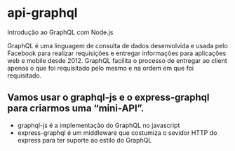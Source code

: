 # api-graphql

Introdução ao GraphQL com Node.js

GraphQL é uma linguagem de consulta de dados desenvolvida e usada pelo Facebook para realizar requisições e entregar informações para aplicações web e mobile desde 2012. GraphQL facilita o processo de entregar ao client apenas o que foi requisitado pelo mesmo e na ordem em que foi requisitado.

## Vamos usar o graphql-js e o express-graphql para criarmos uma “mini-API”.

+ graphql-js é a implementação do GraphQL no javascript
+ express-graphql é um middleware que costumiza o sevidor HTTP do express para ter suporte ao estilo do GraphQL